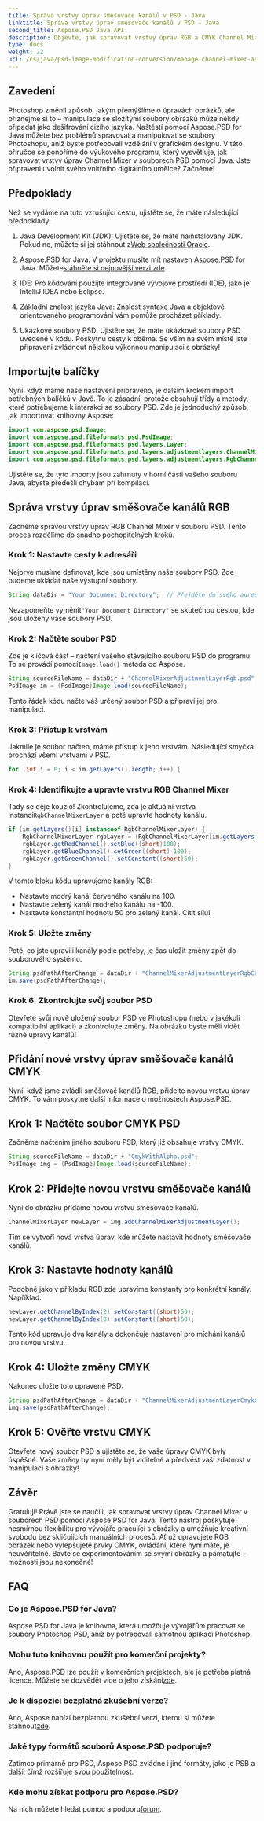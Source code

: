 ```yaml
---
title: Správa vrstvy úprav směšovače kanálů v PSD - Java
linktitle: Správa vrstvy úprav směšovače kanálů v PSD - Java
second_title: Aspose.PSD Java API
description: Objevte, jak spravovat vrstvy úprav RGB a CMYK Channel Mixer v souborech PSD pomocí Aspose.PSD for Java. Vylepšete své dovednosti v oblasti úpravy obrázků.
type: docs
weight: 22
url: /cs/java/psd-image-modification-conversion/manage-channel-mixer-adjustment-layer-psd/
---
```

## Zavedení
Photoshop změnil způsob, jakým přemýšlíme o úpravách obrázků, ale přiznejme si to – manipulace se složitými soubory obrázků může někdy připadat jako dešifrování cizího jazyka. Naštěstí pomocí Aspose.PSD for Java můžete bez problémů spravovat a manipulovat se soubory Photoshopu, aniž byste potřebovali vzdělání v grafickém designu. V této příručce se ponoříme do výukového programu, který vysvětluje, jak spravovat vrstvy úprav Channel Mixer v souborech PSD pomocí Java. Jste připraveni uvolnit svého vnitřního digitálního umělce? Začněme!
## Předpoklady
Než se vydáme na tuto vzrušující cestu, ujistěte se, že máte následující předpoklady:
1.  Java Development Kit (JDK): Ujistěte se, že máte nainstalovaný JDK. Pokud ne, můžete si jej stáhnout z[Web společnosti Oracle](https://www.oracle.com/java/technologies/javase-jdk11-downloads.html).
   
2.  Aspose.PSD for Java: V projektu musíte mít nastaven Aspose.PSD for Java. Můžete[stáhněte si nejnovější verzi zde](https://releases.aspose.com/psd/java/).
3. IDE: Pro kódování použijte integrované vývojové prostředí (IDE), jako je IntelliJ IDEA nebo Eclipse.
4. Základní znalost jazyka Java: Znalost syntaxe Java a objektově orientovaného programování vám pomůže procházet příklady.
5. Ukázkové soubory PSD: Ujistěte se, že máte ukázkové soubory PSD uvedené v kódu. Poskytnu cesty k oběma.
Se vším na svém místě jste připraveni zvládnout nějakou výkonnou manipulaci s obrázky!
## Importujte balíčky
Nyní, když máme naše nastavení připraveno, je dalším krokem import potřebných balíčků v Javě. To je zásadní, protože obsahují třídy a metody, které potřebujeme k interakci se soubory PSD. Zde je jednoduchý způsob, jak importovat knihovny Aspose:
```java
import com.aspose.psd.Image;
import com.aspose.psd.fileformats.psd.PsdImage;
import com.aspose.psd.fileformats.psd.layers.Layer;
import com.aspose.psd.fileformats.psd.layers.adjustmentlayers.ChannelMixerLayer;
import com.aspose.psd.fileformats.psd.layers.adjustmentlayers.RgbChannelMixerLayer;
```
Ujistěte se, že tyto importy jsou zahrnuty v horní části vašeho souboru Java, abyste předešli chybám při kompilaci.
## Správa vrstvy úprav směšovače kanálů RGB
Začněme správou vrstvy úprav RGB Channel Mixer v souboru PSD. Tento proces rozdělíme do snadno pochopitelných kroků.
### Krok 1: Nastavte cesty k adresáři
Nejprve musíme definovat, kde jsou umístěny naše soubory PSD. Zde budeme ukládat naše výstupní soubory.
```java
String dataDir = "Your Document Directory";  // Přejděte do svého adresáře
```
 Nezapomeňte vyměnit`"Your Document Directory"` se skutečnou cestou, kde jsou uloženy vaše soubory PSD.
### Krok 2: Načtěte soubor PSD
 Zde je klíčová část – načtení vašeho stávajícího souboru PSD do programu. To se provádí pomocí`Image.load()` metoda od Aspose.
```java
String sourceFileName = dataDir + "ChannelMixerAdjustmentLayerRgb.psd";
PsdImage im = (PsdImage)Image.load(sourceFileName);
```
Tento řádek kódu načte váš určený soubor PSD a připraví jej pro manipulaci.
### Krok 3: Přístup k vrstvám
Jakmile je soubor načten, máme přístup k jeho vrstvám. Následující smyčka prochází všemi vrstvami v PSD.
```java
for (int i = 0; i < im.getLayers().length; i++) {
```
### Krok 4: Identifikujte a upravte vrstvu RGB Channel Mixer
 Tady se děje kouzlo! Zkontrolujeme, zda je aktuální vrstva instancí`RgbChannelMixerLayer` a poté upravte hodnoty kanálu.
```java
if (im.getLayers()[i] instanceof RgbChannelMixerLayer) {
    RgbChannelMixerLayer rgbLayer = (RgbChannelMixerLayer)im.getLayers()[i];
    rgbLayer.getRedChannel().setBlue((short)100);
    rgbLayer.getBlueChannel().setGreen((short)-100);
    rgbLayer.getGreenChannel().setConstant((short)50);
}
```
V tomto bloku kódu upravujeme kanály RGB:
- Nastavte modrý kanál červeného kanálu na 100.
- Nastavte zelený kanál modrého kanálu na -100.
- Nastavte konstantní hodnotu 50 pro zelený kanál.
Cítit sílu! 
### Krok 5: Uložte změny
Poté, co jste upravili kanály podle potřeby, je čas uložit změny zpět do souborového systému.
```java
String psdPathAfterChange = dataDir + "ChannelMixerAdjustmentLayerRgbChanged.psd";
im.save(psdPathAfterChange);
```
### Krok 6: Zkontrolujte svůj soubor PSD
Otevřete svůj nově uložený soubor PSD ve Photoshopu (nebo v jakékoli kompatibilní aplikaci) a zkontrolujte změny. Na obrázku byste měli vidět různé úpravy kanálů!
## Přidání nové vrstvy úprav směšovače kanálů CMYK
Nyní, když jsme zvládli směšovač kanálů RGB, přidejte novou vrstvu úprav CMYK. To vám poskytne další informace o možnostech Aspose.PSD.
## Krok 1: Načtěte soubor CMYK PSD
Začněme načtením jiného souboru PSD, který již obsahuje vrstvy CMYK.
```java
String sourceFileName = dataDir + "CmykWithAlpha.psd";
PsdImage img = (PsdImage)Image.load(sourceFileName);
```
## Krok 2: Přidejte novou vrstvu směšovače kanálů
Nyní do obrázku přidáme novou vrstvu směšovače kanálů.
```java
ChannelMixerLayer newLayer = img.addChannelMixerAdjustmentLayer();
```
Tím se vytvoří nová vrstva úprav, kde můžete nastavit hodnoty směšovače kanálů.
## Krok 3: Nastavte hodnoty kanálů
Podobně jako v příkladu RGB zde upravíme konstanty pro konkrétní kanály. Například:
```java
newLayer.getChannelByIndex(2).setConstant((short)50);
newLayer.getChannelByIndex(0).setConstant((short)50);
```
Tento kód upravuje dva kanály a dokončuje nastavení pro míchání kanálů pro novou vrstvu.
## Krok 4: Uložte změny CMYK
Nakonec uložte toto upravené PSD:
```java
String psdPathAfterChange = dataDir + "ChannelMixerAdjustmentLayerCmykChanged.psd";
img.save(psdPathAfterChange);
```
## Krok 5: Ověřte vrstvu CMYK
Otevřete nový soubor PSD a ujistěte se, že vaše úpravy CMYK byly úspěšné. Vaše změny by nyní měly být viditelné a předvést vaši zdatnost v manipulaci s obrázky!
## Závěr
Gratuluji! Právě jste se naučili, jak spravovat vrstvy úprav Channel Mixer v souborech PSD pomocí Aspose.PSD for Java. Tento nástroj poskytuje nesmírnou flexibilitu pro vývojáře pracující s obrázky a umožňuje kreativní svobodu bez skličujících manuálních procesů. Ať už upravujete RGB obrázek nebo vylepšujete prvky CMYK, ovládání, které nyní máte, je neuvěřitelné.
Bavte se experimentováním se svými obrázky a pamatujte – možnosti jsou nekonečné!
## FAQ
### Co je Aspose.PSD for Java?
Aspose.PSD for Java je knihovna, která umožňuje vývojářům pracovat se soubory Photoshop PSD, aniž by potřebovali samotnou aplikaci Photoshop.
### Mohu tuto knihovnu použít pro komerční projekty?
 Ano, Aspose.PSD lze použít v komerčních projektech, ale je potřeba platná licence. Můžete se dozvědět více o jeho získání[zde](https://purchase.aspose.com/buy).
### Je k dispozici bezplatná zkušební verze?
 Ano, Aspose nabízí bezplatnou zkušební verzi, kterou si můžete stáhnout[zde](https://releases.aspose.com/).
### Jaké typy formátů souborů Aspose.PSD podporuje?
Zatímco primárně pro PSD, Aspose.PSD zvládne i jiné formáty, jako je PSB a další, čímž rozšiřuje svou použitelnost.
### Kde mohu získat podporu pro Aspose.PSD?
 Na nich můžete hledat pomoc a podporu[forum](https://forum.aspose.com/c/psd/34).
